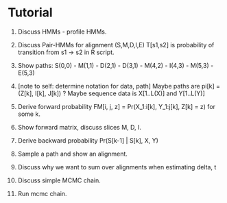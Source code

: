 Tutorial
========

1. Discuss HMMs - profile HMMs.
2. Discuss Pair-HMMs for alignment (S,M,D,I,E)
   T[s1,s2] is probability of transition from s1 -> s2 in R script.
3. Show paths:
   S(0,0) - M(1,1) - D(2,1) - D(3,1) - M(4,2) - I(4,3) - M(5,3) - E(5,3)
4. [note to self: determine notation for data, path]
   Maybe paths are pi[k] = (Z[k], I[k], J[k]) ?
   Maybe sequence data is X[1..L(X)] and Y[1..L(Y)]

5. Derive forward probability
   FM[i, j, z] = Pr(X_1:i[k], Y_1:j[k], Z[k] = z) for some k.
6. Show forward matrix, discuss slices M, D, I.

7. Derive backward probability
   Pr(S[k-1] | S[k], X, Y)
8. Sample a path and show an alignment.

9. Discuss why we want to sum over alignments when estimating delta, t

10. Discuss simple MCMC chain.
11. Run mcmc chain.